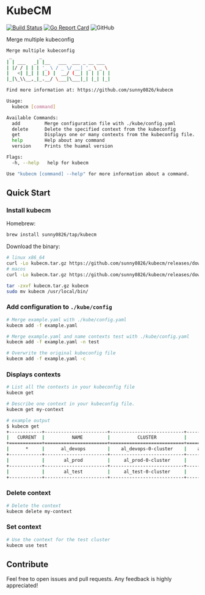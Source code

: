 # KubeCM

[![Build Status](https://travis-ci.org/sunny0826/kubecm.svg?branch=master)](https://travis-ci.org/sunny0826/kubecm)
[![Go Report Card](https://goreportcard.com/badge/github.com/sunny0826/kubecm)](https://goreportcard.com/report/github.com/sunny0826/kubecm)
![GitHub](https://img.shields.io/github/license/sunny0826/kubecm.svg)

Merge multiple kubeconfig

```bash
Merge multiple kubeconfig
 _          _
| | ___   _| |__   ___  ___ _ __ ___
| |/ / | | | '_ \ / _ \/ __| '_ \ _ \
|   <| |_| | |_) |  __/ (__| | | | | |
|_|\_\\__,_|_.__/ \___|\___|_| |_| |_|

Find more information at: https://github.com/sunny0826/kubecm

Usage:
  kubecm [command]

Available Commands:
  add         Merge configuration file with ./kube/config.yaml
  delete      Delete the specified context from the kubeconfig
  get         Displays one or many contexts from the kubeconfig file.
  help        Help about any command
  version     Prints the huamal version

Flags:
  -h, --help   help for kubecm

Use "kubecm [command] --help" for more information about a command.

```

## Quick Start

### Install kubecm

Homebrew:

```bash
brew install sunny0826/tap/kubecm
```

Download the binary:

```bash
# linux x86_64
curl -Lo kubecm.tar.gz https://github.com/sunny0826/kubecm/releases/download/v${VERSION}/kubecm_${VERSION}_Linux_x86_64.tar.gz
# macos
curl -Lo kubecm.tar.gz https://github.com/sunny0826/kubecm/releases/download/v${VERSION}/kubecm_${VERSION}_Darwin_x86_64.tar.gz

tar -zxvf kubecm.tar.gz kubecm
sudo mv kubecm /usr/local/bin/
```

### Add configuration to `./kube/config`

```bash
# Merge example.yaml with ./kube/config.yaml
kubecm add -f example.yaml 

# Merge example.yaml and name contexts test with ./kube/config.yaml
kubecm add -f example.yaml -n test

# Overwrite the original kubeconfig file
kubecm add -f example.yaml -c
```

### Displays contexts

```bash
# List all the contexts in your kubeconfig file
kubecm get

# Describe one context in your kubeconfig file.
kubecm get my-context

# example output
$ kubecm get
+------------+-----------------------+---------------------------+------------------------+
|   CURRENT  |          NAME         |          CLUSTER          |          USER          |
+============+=======================+===========================+========================+
|      *     |      al_devops        |    al_devops-0-cluster    |    al_devops-0-user    |
+------------+-----------------------+---------------------------+------------------------+
|            |       al_prod         |     al_prod-0-cluster     |     al_prod-0-user     |
+------------+-----------------------+---------------------------+------------------------+
|            |       al_test         |     al_test-0-cluster     |     al_test-0-user     |
+------------+-----------------------+---------------------------+------------------------+

```

### Delete context

```bash
# Delete the context
kubecm delete my-context
```

### Set context

```bash
# Use the context for the test cluster
kubecm use test
```

## Contribute

Feel free to open issues and pull requests. Any feedback is highly appreciated!